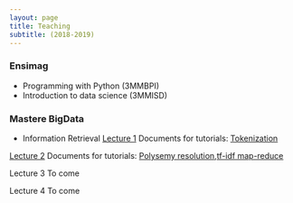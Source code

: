 ```yaml
---
layout: page
title: Teaching
subtitle: (2018-2019)
---
```


### Ensimag

* Programming with Python (3MMBPI)
* Introduction to data science (3MMISD)

### Mastere BigData

*  Information Retrieval
[Lecture 1](teaching/mastereBigData/ir/ctd1/ctd1-IR.pdf)
Documents for tutorials: [Tokenization](teaching/mastereBigData/ir/ctd1/USPatentExtract.pdf)

[Lecture 2](teaching/mastereBigData/ir/ctd1/ctd2-IR.pdf)
Documents for tutorials: [Polysemy resolution](teaching/mastereBigData/ir/ctd2/categorySpecificLatentSemanticsPruned.pdf),[tf-idf map-reduce](teaching/mastereBigData/ir/ctd2/tf-idf-map-reduce.pdf)

Lecture 3 To come

Lecture 4 To come

